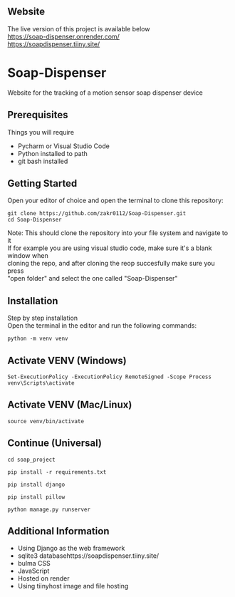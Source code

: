 ## Website
The live version of this project is available below \
https://soap-dispenser.onrender.com/ \
https://soapdispenser.tiiny.site/

# Soap-Dispenser
Website for the tracking of a motion sensor soap dispenser device

## Prerequisites

Things you will require

* Pycharm or Visual Studio Code
* Python installed to path
* git bash installed


## Getting Started
Open your editor of choice and open the terminal to clone this repository:
```
git clone https://github.com/zakr0112/Soap-Dispenser.git
cd Soap-Dispenser
```
Note: This should clone the repository into your file system and navigate to it\
If for example you are using visual studio code, make sure it's a blank window when\
cloning the repo, and after cloning the reop succesfully make sure you press\
"open folder" and select the one called "Soap-Dispenser"


## Installation

Step by step installation\
Open the terminal in the editor and run the following commands:
```
python -m venv venv
```
## Activate VENV (Windows)
```
Set-ExecutionPolicy -ExecutionPolicy RemoteSigned -Scope Process
venv\Scripts\activate
```
## Activate VENV (Mac/Linux)
```
source venv/bin/activate
```
## Continue (Universal)
```
cd soap_project
```
```
pip install -r requirements.txt
```
```
pip install django
```
```
pip install pillow
```
```
python manage.py runserver
```
## Additional Information

* Using Django as the web framework
* sqlite3 databasehttps://soapdispenser.tiiny.site/
* bulma CSS
* JavaScript
* Hosted on render
* Using tiinyhost image and file hosting
